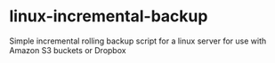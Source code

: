 # linux-incremental-backup
Simple incremental rolling backup script for a linux server for use with Amazon S3 buckets or Dropbox 

